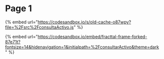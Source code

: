 # Page 1

{% embed url="https://codesandbox.io/s/old-cache-o87wpy?file=%2Fsrc%2FconsultaActivo.js" %}

{% embed url="https://codesandbox.io/embed/fracttal-frame-forked-87e71t?fontsize=14&hidenavigation=1&initialpath=%2FconsultarActivo&theme=dark" %}
